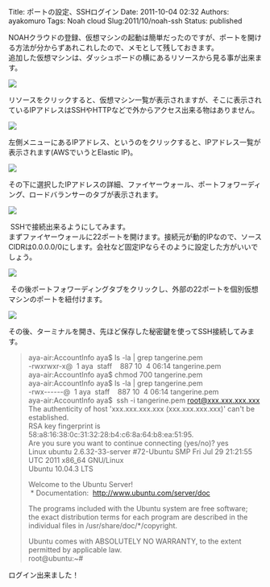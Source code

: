 Title: ポートの設定、SSHログイン
Date: 2011-10-04 02:32
Authors: ayakomuro
Tags:  Noah cloud
Slug:2011/10/noah-ssh
Status: published


NOAHクラウドの登録、仮想マシンの起動は簡単だったのですが、ポートを開ける方法が分からずあれこれしたので、メモとして残しておきます。  
追加した仮想マシンは、ダッシュボードの横にあるリソースから見る事が出来ます。

![](http://4.bp.blogspot.com/-8QzoyXQiv5Y/Topq_vnzaUI/AAAAAAAANks/sWB8KszGpt8/s1600/resource.png)

リソースをクリックすると、仮想マシン一覧が表示されますが、そこに表示されているIPアドレスはSSHやHTTPなどで外からアクセス出来る物はありません。

![](http://2.bp.blogspot.com/-txnO7pieK-U/TopsH6WYV_I/AAAAAAAANkw/6rML1EhHDVI/s1600/machine.png)

左側メニューにあるIPアドレス、というのをクリックすると、IPアドレス一覧が表示されます(AWSでいうとElastic
IP)。

![](http://1.bp.blogspot.com/-W9Of-R3ipwU/Topss2YFBoI/AAAAAAAANk0/8J8q_ooucMM/s1600/ip.png)

その下に選択したIPアドレスの詳細、ファイヤーウォール、ポートフォワーディング、ロードバランサーのタブが表示されます。

![](http://1.bp.blogspot.com/-5h754JC8LKg/ToptHZtE14I/AAAAAAAANk4/zsHDY-t5Dts/s1600/tab.png)

 SSHで接続出来るようにしてみます。  
まずファイヤーウォールに22ポートを開けます。接続元が動的IPなので、ソースCIDRは0.0.0.0/0にします。会社など固定IPならそのように設定した方がいいでしょう。

![](http://3.bp.blogspot.com/-fgJLwy3BxOM/TopuGzWkdAI/AAAAAAAANk8/kQodmZLrm14/s1600/sshfw.png)

 その後ポートフォワーディングタブをクリックし、外部の22ポートを個別仮想マシンのポートを紐付けます。

![](http://2.bp.blogspot.com/-_TWmbSrWRWM/TopughqIiGI/AAAAAAAANlA/xEqnp7AuTOM/s1600/sshpf.png)

その後、ターミナルを開き、先ほど保存した秘密鍵を使ってSSH接続してみます。

> aya-air:AccountInfo aya\$ ls -la \| grep tangerine.pem  
> -rwxrwxr-x@  1 aya  staff    887 10  4 06:14 tangerine.pem  
> aya-air:AccountInfo aya\$ chmod 700 tangerine.pem  
> aya-air:AccountInfo aya\$ ls -la \| grep tangerine.pem  
> -rwx\-\-\-\-\--@  1 aya  staff    887 10  4 06:14 tangerine.pem  
> aya-air:AccountInfo aya\$  ssh -i tangerine.pem root@xxx.xxx.xxx.xxx  
> The authenticity of host \'xxx.xxx.xxx.xxx (xxx.xxx.xxx.xxx)\' can\'t
> be established.  
> RSA key fingerprint is
> 58:a8:16:38:0c:31:32:28:b4:c6:8a:64:b8:ea:51:95.  
> Are you sure you want to continue connecting (yes/no)? yes  
> Linux ubuntu 2.6.32-33-server \#72-Ubuntu SMP Fri Jul 29 21:21:55 UTC
> 2011 x86\_64 GNU/Linux  
> Ubuntu 10.04.3 LTS
>
> Welcome to the Ubuntu Server!  
>  \* Documentation:  http://www.ubuntu.com/server/doc
>
> The programs included with the Ubuntu system are free software;  
> the exact distribution terms for each program are described in the  
> individual files in /usr/share/doc/\*/copyright.
>
> Ubuntu comes with ABSOLUTELY NO WARRANTY, to the extent permitted by
> applicable law.  
> root@ubuntu:\~\#

ログイン出来ました！
